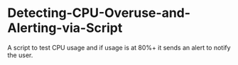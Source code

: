 # Detecting-CPU-Overuse-and-Alerting-via-Script
A script to test CPU usage and if usage is at 80%+ it sends an alert to notify the user.
